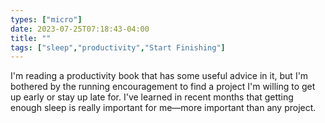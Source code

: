 ```yaml
---
types: ["micro"]
date: 2023-07-25T07:18:43-04:00
title: ""
tags: ["sleep","productivity","Start Finishing"]
---
```

I'm reading a productivity book that has some useful advice in it, but I'm bothered by the running encouragement to find a project I'm willing to get up early or stay up late for. I've learned in recent months that getting enough sleep is really important for me—more important than any project.
